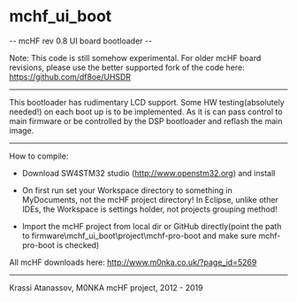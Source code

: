 # mchf_ui_boot

-- mcHF rev 0.8 UI board bootloader --

Note: This code is still somehow experimental. For older mcHF board revisions, please use the better supported 
fork of the code here: https://github.com/df8oe/UHSDR

---------------------------------------------------------------------------------------------------------------

This bootloader has rudimentary LCD support. Some HW testing(absolutely needed!) on each boot up is to be
implemented. As it is can pass control to main firmware or be controlled by the DSP bootloader and reflash
the main image.

---------------------------------------------------------------------------------------------------------------
How to compile:

- Download SW4STM32 studio (http://www.openstm32.org) and install

- On first run set your Workspace directory to something in MyDocuments,
not the mcHF project directory! In Eclipse, unlike other IDEs, the Workspace
is settings holder, not projects grouping method!

- Import the mcHF project from local dir or GitHub directly(point the path to
firmware\mchf_ui_boot\project\mchf-pro-boot and make sure mchf-pro-boot is checked)

All mcHF downloads here: http://www.m0nka.co.uk/?page_id=5269

--------------------------------------------------------------
Krassi Atanassov, M0NKA
mcHF project, 2012 - 2019
